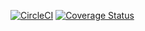 [![CircleCI](https://circleci.com/gh/Rusty-Alucard/typescript-tutorial.svg?style=svg)](https://circleci.com/gh/Rusty-Alucard/typescript-tutorial)
[![Coverage Status](https://coveralls.io/repos/github/Rusty-Alucard/typescript-tutorial/badge.svg?branch=main)](https://coveralls.io/github/Rusty-Alucard/typescript-tutorial?branch=main)
